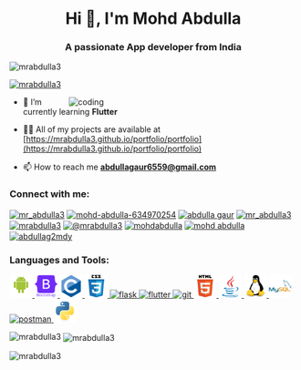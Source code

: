 <h1 align="center">Hi 👋, I'm Mohd Abdulla</h1>
<h3 align="center">A passionate App developer from India</h3>
<p align="left"> <img src="https://komarev.com/ghpvc/?username=mrabdulla3&label=Profile%20views&color=0e75b6&style=flat" alt="mrabdulla3" /> </p>
<p align="left"> <a href="https://github.com/ryo-ma/github-profile-trophy"><img src="https://github-profile-trophy.vercel.app/?username=mrabdulla3" alt="mrabdulla3" /></a> </p>


<img align="right" alt="coding" width="400" src="https://cdn.dribbble.com/users/1019864/screenshots/3079099/codeloop.gif">

- 🌱 I’m currently learning **Flutter**

- 👨‍💻 All of my projects are available at [https://mrabdulla3.github.io/portfolio/portfolio](https://mrabdulla3.github.io/portfolio/portfolio)

- 📫 How to reach me **abdullagaur6559@gmail.com**

<h3 align="left">Connect with me:</h3>
<p align="left">
<a href="https://twitter.com/mr_abdulla3" target="blank"><img align="center" src="https://raw.githubusercontent.com/rahuldkjain/github-profile-readme-generator/master/src/images/icons/Social/twitter.svg" alt="mr_abdulla3" height="30" width="40" /></a>
<a href="https://linkedin.com/in/mohd-abdulla-634970254" target="blank"><img align="center" src="https://raw.githubusercontent.com/rahuldkjain/github-profile-readme-generator/master/src/images/icons/Social/linked-in-alt.svg" alt="mohd-abdulla-634970254" height="30" width="40" /></a>
<a href="https://fb.com/abdulla gaur" target="blank"><img align="center" src="https://raw.githubusercontent.com/rahuldkjain/github-profile-readme-generator/master/src/images/icons/Social/facebook.svg" alt="abdulla gaur" height="30" width="40" /></a>
<a href="https://instagram.com/mr_abdulla3" target="blank"><img align="center" src="https://raw.githubusercontent.com/rahuldkjain/github-profile-readme-generator/master/src/images/icons/Social/instagram.svg" alt="mr_abdulla3" height="30" width="40" /></a>
<a href="https://www.codechef.com/users/mrabdulla3" target="blank"><img align="center" src="https://cdn.jsdelivr.net/npm/simple-icons@3.1.0/icons/codechef.svg" alt="mrabdulla3" height="30" width="40" /></a>
<a href="https://www.hackerrank.com/@mrabdulla3" target="blank"><img align="center" src="https://raw.githubusercontent.com/rahuldkjain/github-profile-readme-generator/master/src/images/icons/Social/hackerrank.svg" alt="@mrabdulla3" height="30" width="40" /></a>
<a href="https://www.leetcode.com/mohdabdulla" target="blank"><img align="center" src="https://raw.githubusercontent.com/rahuldkjain/github-profile-readme-generator/master/src/images/icons/Social/leet-code.svg" alt="mohdabdulla" height="30" width="40" /></a>
<a href="https://www.hackerearth.com/mohd abdulla" target="blank"><img align="center" src="https://raw.githubusercontent.com/rahuldkjain/github-profile-readme-generator/master/src/images/icons/Social/hackerearth.svg" alt="mohd abdulla" height="30" width="40" /></a>
<a href="https://auth.geeksforgeeks.org/user/abdullag2mdy" target="blank"><img align="center" src="https://raw.githubusercontent.com/rahuldkjain/github-profile-readme-generator/master/src/images/icons/Social/geeks-for-geeks.svg" alt="abdullag2mdy" height="30" width="40" /></a>
</p>

<h3 align="left">Languages and Tools:</h3>
<p align="left"> <a href="https://developer.android.com" target="_blank" rel="noreferrer"> <img src="https://raw.githubusercontent.com/devicons/devicon/master/icons/android/android-original-wordmark.svg" alt="android" width="40" height="40"/> </a> <a href="https://getbootstrap.com" target="_blank" rel="noreferrer"> <img src="https://raw.githubusercontent.com/devicons/devicon/master/icons/bootstrap/bootstrap-plain-wordmark.svg" alt="bootstrap" width="40" height="40"/> </a> <a href="https://www.cprogramming.com/" target="_blank" rel="noreferrer"> <img src="https://raw.githubusercontent.com/devicons/devicon/master/icons/c/c-original.svg" alt="c" width="40" height="40"/> </a> <a href="https://www.w3schools.com/css/" target="_blank" rel="noreferrer"> <img src="https://raw.githubusercontent.com/devicons/devicon/master/icons/css3/css3-original-wordmark.svg" alt="css3" width="40" height="40"/> </a> <a href="https://flask.palletsprojects.com/" target="_blank" rel="noreferrer"> <img src="https://www.vectorlogo.zone/logos/pocoo_flask/pocoo_flask-icon.svg" alt="flask" width="40" height="40"/> </a> <a href="https://flutter.dev" target="_blank" rel="noreferrer"> <img src="https://www.vectorlogo.zone/logos/flutterio/flutterio-icon.svg" alt="flutter" width="40" height="40"/> </a> <a href="https://git-scm.com/" target="_blank" rel="noreferrer"> <img src="https://www.vectorlogo.zone/logos/git-scm/git-scm-icon.svg" alt="git" width="40" height="40"/> </a> <a href="https://www.w3.org/html/" target="_blank" rel="noreferrer"> <img src="https://raw.githubusercontent.com/devicons/devicon/master/icons/html5/html5-original-wordmark.svg" alt="html5" width="40" height="40"/> </a> <a href="https://www.java.com" target="_blank" rel="noreferrer"> <img src="https://raw.githubusercontent.com/devicons/devicon/master/icons/java/java-original.svg" alt="java" width="40" height="40"/> </a> <a href="https://www.linux.org/" target="_blank" rel="noreferrer"> <img src="https://raw.githubusercontent.com/devicons/devicon/master/icons/linux/linux-original.svg" alt="linux" width="40" height="40"/> </a> <a href="https://www.mysql.com/" target="_blank" rel="noreferrer"> <img src="https://raw.githubusercontent.com/devicons/devicon/master/icons/mysql/mysql-original-wordmark.svg" alt="mysql" width="40" height="40"/> </a> <a href="https://postman.com" target="_blank" rel="noreferrer"> <img src="https://www.vectorlogo.zone/logos/getpostman/getpostman-icon.svg" alt="postman" width="40" height="40"/> </a> <a href="https://www.python.org" target="_blank" rel="noreferrer"> <img src="https://raw.githubusercontent.com/devicons/devicon/master/icons/python/python-original.svg" alt="python" width="40" height="40"/> </a> </p>

<p><img align="left" src="https://github-readme-stats.vercel.app/api/top-langs?username=mrabdulla3&show_icons=true&locale=en&layout=compact" alt="mrabdulla3" /></p>

<p>&nbsp;<img align="center" src="https://github-readme-stats.vercel.app/api?username=mrabdulla3&show_icons=true&locale=en" alt="mrabdulla3" /></p>

<p><img align="center" src="https://github-readme-streak-stats.herokuapp.com/?user=mrabdulla3&" alt="mrabdulla3" /></p>

